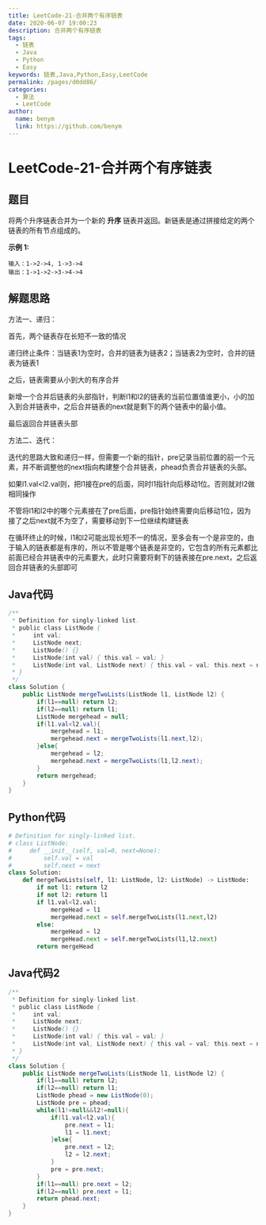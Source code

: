 ```yaml
---
title: LeetCode-21-合并两个有序链表
date: 2020-06-07 19:00:23
description: 合并两个有序链表
tags: 
  - 链表
  - Java
  - Python
  - Easy
keywords: 链表,Java,Python,Easy,LeetCode
permalink: /pages/d0dd86/
categories: 
  - 算法
  - LeetCode
author: 
  name: benym
  link: https://github.com/benym
---
```


# LeetCode-21-合并两个有序链表

## 题目

将两个升序链表合并为一个新的 **升序** 链表并返回。新链表是通过拼接给定的两个链表的所有节点组成的。

**示例 1:**

```
输入：1->2->4, 1->3->4
输出：1->1->2->3->4->4
```

## 解题思路

方法一、递归：

首先，两个链表存在长短不一致的情况

递归终止条件：当链表1为空时，合并的链表为链表2；当链表2为空时，合并的链表为链表1

之后，链表需要从小到大的有序合并

新增一个合并后链表的头部指针，判断l1和l2的链表的当前位置值谁更小，小的加入到合并链表中，之后合并链表的next就是剩下的两个链表中的最小值。

最后返回合并链表头部

方法二、迭代：

迭代的思路大致和递归一样，但需要一个新的指针，pre记录当前位置的前一个元素，并不断调整他的next指向构建整个合并链表，phead负责合并链表的头部。

如果l1.val<l2.val则，把l1接在pre的后面，同时l1指针向后移动1位。否则就对l2做相同操作

不管将l1和l2中的哪个元素接在了pre后面，pre指针始终需要向后移动1位，因为接了之后next就不为空了，需要移动到下一位继续构建链表

在循环终止的时候，l1和l2可能出现长短不一的情况，至多会有一个是非空的，由于输入的链表都是有序的，所以不管是哪个链表是非空的，它包含的所有元素都比前面已经合并链表中的元素要大，此时只需要将剩下的链表接在pre.next，之后返回合并链表的头部即可

## Java代码

```java
/**
 * Definition for singly-linked list.
 * public class ListNode {
 *     int val;
 *     ListNode next;
 *     ListNode() {}
 *     ListNode(int val) { this.val = val; }
 *     ListNode(int val, ListNode next) { this.val = val; this.next = next; }
 * }
 */
class Solution {
    public ListNode mergeTwoLists(ListNode l1, ListNode l2) {
        if(l1==null) return l2;
        if(l2==null) return l1;
        ListNode mergehead = null;
        if(l1.val<l2.val){
            mergehead = l1;
            mergehead.next = mergeTwoLists(l1.next,l2);
        }else{
            mergehead = l2;
            mergehead.next = mergeTwoLists(l1,l2.next);
        }
        return mergehead;
    }
}
```

## Python代码

```python
# Definition for singly-linked list.
# class ListNode:
#     def __init__(self, val=0, next=None):
#         self.val = val
#         self.next = next
class Solution:
    def mergeTwoLists(self, l1: ListNode, l2: ListNode) -> ListNode:
        if not l1: return l2
        if not l2: return l1
        if l1.val<l2.val:
            mergeHead = l1
            mergeHead.next = self.mergeTwoLists(l1.next,l2)
        else:
            mergeHead = l2
            mergeHead.next = self.mergeTwoLists(l1,l2.next)
        return mergeHead
```

## Java代码2

```java
/**
 * Definition for singly-linked list.
 * public class ListNode {
 *     int val;
 *     ListNode next;
 *     ListNode() {}
 *     ListNode(int val) { this.val = val; }
 *     ListNode(int val, ListNode next) { this.val = val; this.next = next; }
 * }
 */
class Solution {
    public ListNode mergeTwoLists(ListNode l1, ListNode l2) {
        if(l1==null) return l2;
        if(l2==null) return l1;
        ListNode phead = new ListNode(0);
        ListNode pre = phead;
        while(l1!=null&&l2!=null){
            if(l1.val<l2.val){
                pre.next = l1;
                l1 = l1.next;
            }else{
                pre.next = l2;
                l2 = l2.next;
            }
            pre = pre.next;
        }
        if(l1==null) pre.next = l2;
        if(l2==null) pre.next = l1;
        return phead.next;
    }
}
```

